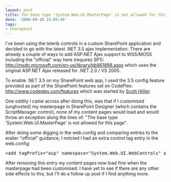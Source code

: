 ```yaml
---
layout: post
title: The base type 'System.Web.UI.MasterPage' is not allowed for this page
date: '2008-09-10 15:05:49'
tags:
- sharepoint
---
```


I've been using the telerik controls in a custom SharePoint application and decided to go with the latest .NET 3.5 ajax implementation. There are already a couple of ways to add ASP.NET Ajax support to WSS/MOSS including the "official" way here (requires SP1): <a href="http://msdn.microsoft.com/en-us/library/bb861898.aspx">http://msdn.microsoft.com/en-us/library/bb861898.aspx</a> which uses the original ASP.NET Ajax released for .NET 2.0 / VS 2005.

To enable .NET 3.5 on my SharePoint web app, I used the 3.5 config feature provided as part of the SharePoint features set on CodePlex: <a href="http://www.codeplex.com/features">http://www.codeplex.com/features</a> which was started by <a href="http://scothillier.spaces.live.com/blog/">Scott Hillier</a>.

One oddity I came across after doing this, was that if I customised (unghosted) my masterpage in SharePoint Designer  (which contains the ScriptManager control), none of my content pages would load and would throw an exception along the lines of: "The base type 'System.Web.UI.MasterPage' is not allowed for this page".

After doing some digging in the web.config and comparing entries to the eralier "official" guidance, I notcied I had an extra control tag entry in the web.config:
<pre>&lt;add tagPrefix="asp" namespace="System.Web.UI.WebControls" assembly="System.Web.Extensions, Version=3.5.0.0, Culture=neutral, PublicKeyToken=31BF3856AD364E35" /&gt;</pre>
After removing this entry my content pages now load fine when the masterpage had been customised. I have yet to see if there are any other side effects to this, but I'll do a follow up post if I find anything more.